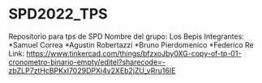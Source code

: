 # SPD2022_TPS
Repositorio para tps de SPD
Nombre del grupo: Los Bepis
Integrantes: *Samuel Correa *Agustin Robertazzi *Bruno Pierdomenico *Federico Re
Link: https://www.tinkercad.com/things/bfzxoJby0XG-copy-of-tp-01-cronometro-binario-empty/editel?sharecode=-zbZLP7ztHcBPKxl7029DPXi4v2XEb2jZU_vRru16IE

